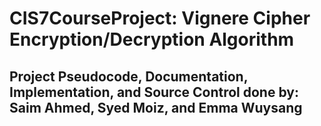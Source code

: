 # CIS7CourseProject: Vignere Cipher Encryption/Decryption Algorithm
## **Project Pseudocode, Documentation, Implementation, and Source Control done by: Saim Ahmed, Syed Moiz, and Emma Wuysang**


